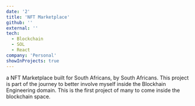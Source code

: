 ```yaml
---
date: '2'
title: 'NFT Marketplace'
github: ''
external: ''
tech:
  - Blockchain
  - SOL
  - React
company: 'Personal'
showInProjects: true
---
```


a NFT Marketplace built for South Africans, by South Africans. This project is part of the journey to better involve myself inside the Blockhain Engineering domain. This is the first project of many to come inside the blockchain space.

